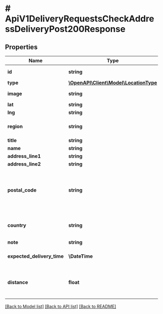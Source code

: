 # # ApiV1DeliveryRequestsCheckAddressDeliveryPost200Response

## Properties

Name | Type | Description | Notes
------------ | ------------- | ------------- | -------------
**id** | **string** | Unique location ID |
**type** | [**\OpenAPI\Client\Model\LocationType**](LocationType.md) |  |
**image** | **string** | Location image | [optional]
**lat** | **string** |  | [optional]
**lng** | **string** |  | [optional]
**region** | **string** | BCP 47 language tag format | [optional]
**title** | **string** |  | [optional]
**name** | **string** |  | [optional]
**address_line1** | **string** |  | [optional]
**address_line2** | **string** |  | [optional]
**postal_code** | **string** | Postal code of the location. If set, must include only numbers | [optional]
**country** | **string** | ISO 3166 Alpha-2 code of the country | [optional]
**note** | **string** |  | [optional]
**expected_delivery_time** | **\DateTime** | ISO8601 Date time format | [optional]
**distance** | **float** | Distance from the input address in meters. |

[[Back to Model list]](../../README.md#models) [[Back to API list]](../../README.md#endpoints) [[Back to README]](../../README.md)
